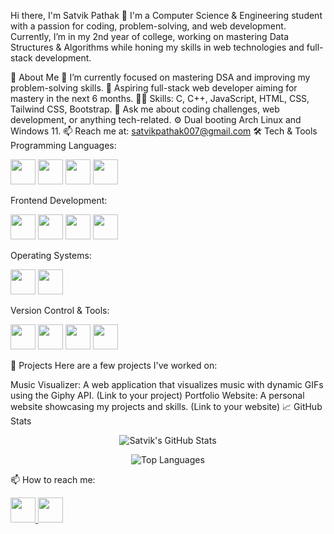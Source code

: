 Hi there, I'm Satvik Pathak 👋
I'm a Computer Science & Engineering student with a passion for coding, problem-solving, and web development. Currently, I’m in my 2nd year of college, working on mastering Data Structures & Algorithms while honing my skills in web technologies and full-stack development.

🚀 About Me
🔭 I’m currently focused on mastering DSA and improving my problem-solving skills.
🌱 Aspiring full-stack web developer aiming for mastery in the next 6 months.
👨‍💻 Skills: C, C++, JavaScript, HTML, CSS, Tailwind CSS, Bootstrap.
💬 Ask me about coding challenges, web development, or anything tech-related.
⚙️ Dual booting Arch Linux and Windows 11.
📫 Reach me at: satvikpathak007@gmail.com
🛠️ Tech & Tools
Programming Languages:
<p> <img src="https://cdn.jsdelivr.net/gh/devicons/devicon/icons/c/c-original.svg" width="40" height="40"/> <img src="https://cdn.jsdelivr.net/gh/devicons/devicon/icons/cplusplus/cplusplus-original.svg" width="40" height="40"/> <img src="https://cdn.jsdelivr.net/gh/devicons/devicon/icons/javascript/javascript-original.svg" width="40" height="40"/> <img src="https://cdn.jsdelivr.net/gh/devicons/devicon/icons/java/java-original.svg" width="40" height="40"/> </p>
Frontend Development:
<p> <img src="https://cdn.jsdelivr.net/gh/devicons/devicon/icons/html5/html5-original.svg" width="40" height="40"/> <img src="https://cdn.jsdelivr.net/gh/devicons/devicon/icons/css3/css3-original.svg" width="40" height="40"/> <img src="https://cdn.jsdelivr.net/gh/devicons/devicon/icons/tailwindcss/tailwindcss-plain.svg" width="40" height="40"/> <img src="https://cdn.jsdelivr.net/gh/devicons/devicon/icons/bootstrap/bootstrap-original.svg" width="40" height="40"/> </p>
Operating Systems:
<p> <img src="https://cdn.jsdelivr.net/gh/devicons/devicon/icons/archlinux/archlinux-original.svg" width="40" height="40"/> <img src="https://cdn.jsdelivr.net/gh/devicons/devicon/icons/windows8/windows8-original.svg" width="40" height="40"/> </p>
Version Control & Tools:
<p> <img src="https://cdn.jsdelivr.net/gh/devicons/devicon/icons/git/git-original.svg" width="40" height="40"/> <img src="https://cdn.jsdelivr.net/gh/devicons/devicon/icons/github/github-original.svg" width="40" height="40"/> <img src="https://cdn.jsdelivr.net/gh/devicons/devicon/icons/visualstudio/visualstudio-plain.svg" width="40" height="40"/> <img src="https://cdn.jsdelivr.net/gh/devicons/devicon/icons/vscode/vscode-original.svg" width="40" height="40"/> </p>
🌟 Projects
Here are a few projects I've worked on:

Music Visualizer: A web application that visualizes music with dynamic GIFs using the Giphy API. (Link to your project)
Portfolio Website: A personal website showcasing my projects and skills. (Link to your website)
📈 GitHub Stats
<p align="center"> <img src="https://github-readme-stats.vercel.app/api?username=satvikpathak&show_icons=true&theme=radical" alt="Satvik's GitHub Stats" /> </p> <p align="center"> <img src="https://github-readme-stats.vercel.app/api/top-langs/?username=satvikpathak&layout=compact&theme=radical" alt="Top Languages" /> </p>
📫 How to reach me:
<p> <a href="https://www.linkedin.com/in/satvikpathak/" target="_blank"> <img src="https://cdn.jsdelivr.net/gh/devicons/devicon/icons/linkedin/linkedin-original.svg" width="40" height="40"/> </a> <a href="mailto:satvikpathak007@gmail.com"> <img src="https://cdn.jsdelivr.net/gh/devicons/devicon/icons/google/google-original.svg" width="40" height="40"/> </a> </p>
